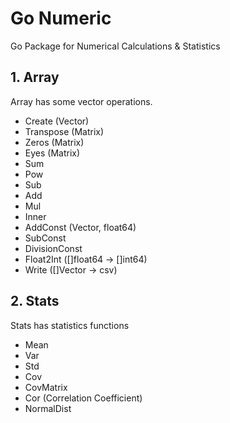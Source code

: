 # Go Numeric

Go Package for Numerical Calculations & Statistics

## 1. Array

Array has some vector operations.

* Create (Vector)
* Transpose (Matrix)
* Zeros (Matrix)
* Eyes (Matrix)
* Sum
* Pow
* Sub
* Add
* Mul
* Inner
* AddConst (Vector, float64)
* SubConst
* DivisionConst
* Float2Int ([]float64 -> []int64)
* Write ([]Vector -> csv)

## 2. Stats

Stats has statistics functions

* Mean
* Var
* Std
* Cov
* CovMatrix
* Cor (Correlation Coefficient)
* NormalDist